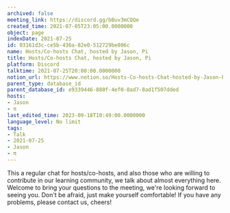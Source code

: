 ```yaml
---
archived: false
meeting_link: https://discord.gg/bBuv3mCQQe
created_time: 2021-07-05T23:05:00.0000000
object: page
indexDate: 2021-07-25
id: 03161d3c-ce5b-436a-82e0-512729be806c
name: Hosts/Co-hosts Chat, hosted by Jason, Pi
title: Hosts/Co-hosts Chat, hosted by Jason, Pi
platform: Discord
talktime: 2021-07-25T20:00:00.0000000
notion_url: https://www.notion.so/Hosts-Co-hosts-Chat-hosted-by-Jason-Pi-03161d3cce5b436a82e0512729be806c
parent_type: database_id
parent_database_id: e9339446-880f-4ef0-8ad7-8ad1f507dded
hosts:
- Jason
- π
last_edited_time: 2023-09-18T10:49:00.0000000
language_level: No limit
tags:
- Talk
- 2021-07-25
- Jason
- π
---
```







This a regular chat for hosts/co-hosts, and also those who are willing to contribute in our learning community, we talk about almost everything here. Welcome to bring your questions to the meeting, we're looking forward to seeing you. Don't be afraid, just make yourself comfortable!
If you have any problems, please contact us, cheers!




